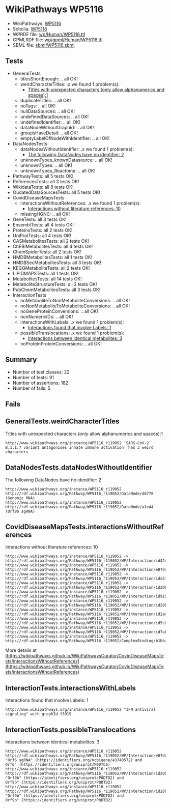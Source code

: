 # WikiPathways WP5116

* WikiPathways: [WP5116](https://identifiers.org/wikipathways:WP5116)
* Scholia: [WP5116](https://scholia.toolforge.org/wikipathways/WP5116)
* WPRDF file: [wp/Human/WP5116.ttl](../wp/Human/WP5116.ttl)
* GPMLRDF file: [wp/gpml/Human/WP5116.ttl](../wp/gpml/Human/WP5116.ttl)
* SBML file: [sbml/WP5116.sbml](../sbml/WP5116.sbml)

## Tests
* GeneralTests
    * titlesShortEnough: .. all OK!
    * weirdCharacterTitles: .x we found 1 problem(s):
        * [Titles with unexpected characters (only allow alphanumerics and spaces):1](#fda87b3f)
    * duplicateTitles: .. all OK!
    * noTags: .. all OK!
    * nullDataSources: .. all OK!
    * undefinedDataSources: .. all OK!
    * undefinedIdentifier: .. all OK!
    * dataNodeWithoutGraphId: .. all OK!
    * groupsHaveDetail: .. all OK!
    * emptyLabelOfNodeWithIdentifier: .. all OK!
* DataNodesTests
    * dataNodesWithoutIdentifier: .x we found 1 problem(s):
        * [The following DataNodes have no identifier: 2](#d2d32fa1)
    * unknownTypes_knownDatasource: .. all OK!
    * unknownTypes: .. all OK!
    * unknownTypes_Reactome: .. all OK!
* PathwayTests: all 5 tests OK!
* ReferencesTests: all 3 tests OK!
* WikidataTests: all 8 tests OK!
* OudatedDataSourcesTests: all 5 tests OK!
* CovidDiseaseMapsTests
    * interactionsWithoutReferences: .x we found 1 problem(s):
        * [Interactions without literature references: 10](#9701cce1)
    * missingHGNC: .. all OK!
* GeneTests: all 3 tests OK!
* EnsemblTests: all 4 tests OK!
* ProteinsTests: all 2 tests OK!
* UniProtTests: all 4 tests OK!
* CASMetabolitesTests: all 2 tests OK!
* ChEBIMetabolitesTests: all 4 tests OK!
* ChemSpiderTests: all 2 tests OK!
* HMDBMetabolitesTests: all 1 tests OK!
* HMDBSecMetabolitesTests: all 3 tests OK!
* KEGGMetaboliteTests: all 2 tests OK!
* LIPIDMAPSTests: all 1 tests OK!
* MetabolitesTests: all 14 tests OK!
* MetaboliteStructureTests: all 2 tests OK!
* PubChemMetabolitesTests: all 3 tests OK!
* InteractionTests
    * noMetaboliteToNonMetaboliteConversions: .. all OK!
    * noNonMetaboliteToMetaboliteConversions: .. all OK!
    * noGeneProteinConversions: .. all OK!
    * nonNumericIDs: .. all OK!
    * interactionsWithLabels: .x we found 1 problem(s):
        * [Interactions found that involve Labels: 1](#630d2678)
    * possibleTranslocations: .x we found 1 problem(s):
        * [Interactions between identical metabolites: 3](#d59038c6)
    * noProteinProteinConversions: .. all OK!


## Summary

* Number of test classes: 22
* Number of tests: 91
* Number of assertions: 182
* Number of fails: 5

## Fails

<a name="fda87b3f" />

## GeneralTests.weirdCharacterTitles

Titles with unexpected characters (only allow alphanumerics and spaces):1
```
http://www.wikipathways.org/instance/WP5116_r119052 'SARS-CoV-2 B.1.1.7 variant antagonises innate immune activation' has 3 weird characters
```

<a name="d2d32fa1" />

## DataNodesTests.dataNodesWithoutIdentifier

The following DataNodes have no identifier: 2
```
http://www.wikipathways.org/instance/WP5116_r119052 http://rdf.wikipathways.org/Pathway/WP5116_r119052/DataNode/d6778 (Genomic RNA)
http://www.wikipathways.org/instance/WP5116_r119052 http://rdf.wikipathways.org/Pathway/WP5116_r119052/DataNode/a1e44 (Orf9b sgRNA)
```

<a name="9701cce1" />

## CovidDiseaseMapsTests.interactionsWithoutReferences

Interactions without literature references: 10
```
http://www.wikipathways.org/instance/WP5116_r119052 -> http://rdf.wikipathways.org/Pathway/WP5116_r119052/WP/Interaction/id42df1d08
http://www.wikipathways.org/instance/WP5116_r119052 -> http://rdf.wikipathways.org/Pathway/WP5116_r119052/WP/Interaction/e87dd
http://www.wikipathways.org/instance/WP5116_r119052 -> http://rdf.wikipathways.org/Pathway/WP5116_r119052/WP/Interaction/ida51c01e
http://www.wikipathways.org/instance/WP5116_r119052 -> http://rdf.wikipathways.org/Pathway/WP5116_r119052/WP/Interaction/id20b96f19_1
http://www.wikipathways.org/instance/WP5116_r119052 -> http://rdf.wikipathways.org/Pathway/WP5116_r119052/WP/Interaction/id9156df0e
http://www.wikipathways.org/instance/WP5116_r119052 -> http://rdf.wikipathways.org/Pathway/WP5116_r119052/WP/Interaction/id20b96f19_2
http://www.wikipathways.org/instance/WP5116_r119052 -> http://rdf.wikipathways.org/Pathway/WP5116_r119052/WP/Interaction/id2a86bd25
http://www.wikipathways.org/instance/WP5116_r119052 -> http://rdf.wikipathways.org/Pathway/WP5116_r119052/WP/Interaction/id5c0e1897
http://www.wikipathways.org/instance/WP5116_r119052 -> http://rdf.wikipathways.org/Pathway/WP5116_r119052/WP/Interaction/id7ab814f6
http://www.wikipathways.org/instance/WP5116_r119052 -> http://rdf.wikipathways.org/Pathway/WP5116_r119052/ComplexBinding/b1bba
```

More details at [https://wikipathways.github.io/WikiPathwaysCurator/CovidDiseaseMapsTests/interactionsWithoutReferences](https://wikipathways.github.io/WikiPathwaysCurator/CovidDiseaseMapsTests/interactionsWithoutReferences)

<a name="630d2678" />

## InteractionTests.interactionsWithLabels

Interactions found that involve Labels: 1
```
http://www.wikipathways.org/instance/WP5116_r119052 "IFN antiviral
signaling" with graphId f3919
```

<a name="d59038c6" />

## InteractionTests.possibleTranslocations

Interactions between identical metabolites: 3
```
http://www.wikipathways.org/instance/WP5116_r119052 http://rdf.wikipathways.org/Pathway/WP5116_r119052/WP/Interaction/e87dd "Orf6 sgRNA" (https://identifiers.org/ncbigene/43740572) and 
Orf6" (https://identifiers.org/uniprot/P0DTC6)
http://www.wikipathways.org/instance/WP5116_r119052 http://rdf.wikipathways.org/Pathway/WP5116_r119052/WP/Interaction/id20b96f19_1 "Orf9b" (https://identifiers.org/uniprot/P0DTD2) and 
Orf9b" (https://identifiers.org/uniprot/P0DTD2)
http://www.wikipathways.org/instance/WP5116_r119052 http://rdf.wikipathways.org/Pathway/WP5116_r119052/WP/Interaction/id20b96f19_2 "Orf9b" (https://identifiers.org/uniprot/P0DTD2) and 
Orf9b" (https://identifiers.org/uniprot/P0DTD2)
```

